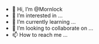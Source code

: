 - 👋 Hi, I’m @Mornlock
- 👀 I’m interested in ...
- 🌱 I’m currently learning ...
- 💞️ I’m looking to collaborate on ...
- 📫 How to reach me ...

<!---
Mornlock/Mornlock is a ✨ special ✨ repository because its `README.md` (this file) appears on your GitHub profile.
You can click the Preview link to take a look at your changes.
--->
